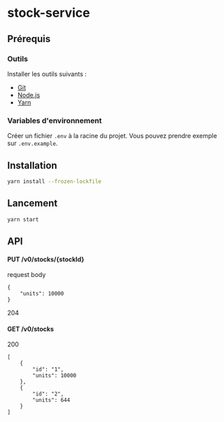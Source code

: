 # stock-service

## Prérequis

### Outils

Installer les outils suivants :

* [Git](https://git-scm.com/book/fr/v2/D%C3%A9marrage-rapide-Installation-de-Git)
* [Node.js](https://nodejs.org/fr/download/package-manager/)
* [Yarn](https://yarnpkg.com/getting-started/install)

### Variables d'environnement

Créer un fichier `.env` à la racine du projet. Vous pouvez prendre exemple sur `.env.example`.

## Installation

```bash
yarn install --frozen-lockfile
```

## Lancement

```bash
yarn start
```

## API

#### PUT /v0/stocks/{stockId}

request body

```
{
    "units": 10000
}
```

204

#### GET /v0/stocks

200

```
[
    {
        "id": "1",
        "units": 10000
    },
    {
        "id": "2",
        "units": 644
    }
]
```